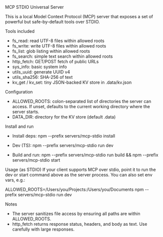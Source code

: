 MCP STDIO Universal Server

This is a local Model Context Protocol (MCP) server that exposes a set of powerful but safe-by-default tools over STDIO.

Tools included
- fs_read: read UTF-8 files within allowed roots
- fs_write: write UTF-8 files within allowed roots
- fs_list: glob listing within allowed roots
- fs_search: simple text search within allowed roots
- http_fetch: GET/POST fetch of public URLs
- sys_info: basic system info
- utils_uuid: generate UUID v4
- utils_sha256: SHA-256 of text
- kv_get / kv_set: tiny JSON-backed KV store in .data/kv.json

Configuration
- ALLOWED_ROOTS: colon-separated list of directories the server can access. If unset, defaults to the current working directory where the server starts.
- DATA_DIR: directory for the KV store (default .data)

Install and run
- Install deps:
  npm --prefix servers/mcp-stdio install

- Dev (TS):
  npm --prefix servers/mcp-stdio run dev

- Build and run:
  npm --prefix servers/mcp-stdio run build && npm --prefix servers/mcp-stdio start

Usage (as STDIO)
If your client supports MCP over stdio, point it to run the dev or start command above as the server process. You can also set env vars, e.g.:

  ALLOWED_ROOTS=/Users/you/Projects:/Users/you/Documents npm --prefix servers/mcp-stdio run dev

Notes
- The server sanitizes file access by ensuring all paths are within ALLOWED_ROOTS.
- http_fetch returns response status, headers, and body as text. Use carefully with large responses.
